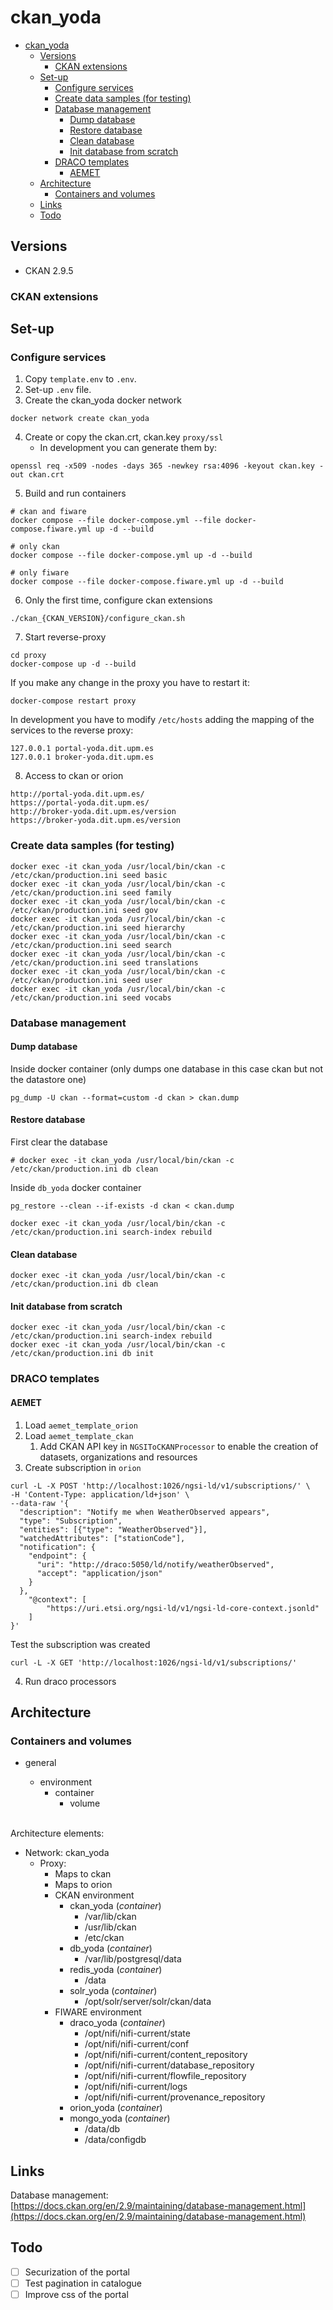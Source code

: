 # ckan_yoda

- [ckan_yoda](#ckan_yoda)
  - [Versions](#versions)
    - [CKAN extensions](#ckan-extensions)
  - [Set-up](#set-up)
    - [Configure services](#configure-services)
    - [Create data samples (for testing)](#create-data-samples-for-testing)
    - [Database management](#database-management)
      - [Dump database](#dump-database)
      - [Restore database](#restore-database)
      - [Clean database](#clean-database)
      - [Init database from scratch](#init-database-from-scratch)
    - [DRACO templates](#draco-templates)
      - [AEMET](#aemet)
  - [Architecture](#architecture)
    - [Containers and volumes](#containers-and-volumes)
  - [Links](#links)
  - [Todo](#todo)

## Versions
- CKAN 2.9.5

### CKAN extensions



## Set-up

### Configure services

1. Copy `template.env` to `.env`.
2. Set-up `.env` file.
3. Create the ckan_yoda docker network
```
docker network create ckan_yoda
```
4. Create or copy the ckan.crt, ckan.key `proxy/ssl`
    - In development you can generate them by:
  ```
  openssl req -x509 -nodes -days 365 -newkey rsa:4096 -keyout ckan.key -out ckan.crt
  ``` 
5. Build and run containers


```
# ckan and fiware
docker compose --file docker-compose.yml --file docker-compose.fiware.yml up -d --build

# only ckan
docker compose --file docker-compose.yml up -d --build

# only fiware
docker compose --file docker-compose.fiware.yml up -d --build
```

6. Only the first time, configure ckan extensions

```
./ckan_{CKAN_VERSION}/configure_ckan.sh
```

7. Start reverse-proxy
```
cd proxy
docker-compose up -d --build
```
If you make any change in the proxy you have to restart it:
```
docker-compose restart proxy
```

In development you have to modify `/etc/hosts` adding the mapping of the services to the reverse proxy:
```
127.0.0.1 portal-yoda.dit.upm.es
127.0.0.1 broker-yoda.dit.upm.es
```

8. Access to ckan or orion

```
http://portal-yoda.dit.upm.es/
https://portal-yoda.dit.upm.es/
http://broker-yoda.dit.upm.es/version
https://broker-yoda.dit.upm.es/version

```

### Create data samples (for testing)

```
docker exec -it ckan_yoda /usr/local/bin/ckan -c /etc/ckan/production.ini seed basic
docker exec -it ckan_yoda /usr/local/bin/ckan -c /etc/ckan/production.ini seed family
docker exec -it ckan_yoda /usr/local/bin/ckan -c /etc/ckan/production.ini seed gov
docker exec -it ckan_yoda /usr/local/bin/ckan -c /etc/ckan/production.ini seed hierarchy
docker exec -it ckan_yoda /usr/local/bin/ckan -c /etc/ckan/production.ini seed search
docker exec -it ckan_yoda /usr/local/bin/ckan -c /etc/ckan/production.ini seed translations
docker exec -it ckan_yoda /usr/local/bin/ckan -c /etc/ckan/production.ini seed user
docker exec -it ckan_yoda /usr/local/bin/ckan -c /etc/ckan/production.ini seed vocabs
```

### Database management

#### Dump database

Inside docker container (only dumps one database in this case ckan but not the datastore one)

```
pg_dump -U ckan --format=custom -d ckan > ckan.dump
```

#### Restore database

First clear the database

```
# docker exec -it ckan_yoda /usr/local/bin/ckan -c /etc/ckan/production.ini db clean
```

Inside `db_yoda` docker container

``` 
pg_restore --clean --if-exists -d ckan < ckan.dump
```

```
docker exec -it ckan_yoda /usr/local/bin/ckan -c /etc/ckan/production.ini search-index rebuild
```

#### Clean database

```
docker exec -it ckan_yoda /usr/local/bin/ckan -c /etc/ckan/production.ini db clean
```

#### Init database from scratch

```
docker exec -it ckan_yoda /usr/local/bin/ckan -c /etc/ckan/production.ini search-index rebuild
docker exec -it ckan_yoda /usr/local/bin/ckan -c /etc/ckan/production.ini db init
```

### DRACO templates

#### AEMET

1. Load `aemet_template_orion`
2. Load `aemet_template_ckan`
   1. Add CKAN API key in `NGSIToCKANProcessor` to enable the creation of datasets, organizations and resources
3. Create subscription in `orion`
```
curl -L -X POST 'http://localhost:1026/ngsi-ld/v1/subscriptions/' \
-H 'Content-Type: application/ld+json' \
--data-raw '{
  "description": "Notify me when WeatherObserved appears",
  "type": "Subscription",
  "entities": [{"type": "WeatherObserved"}],
  "watchedAttributes": ["stationCode"],
  "notification": {
    "endpoint": {
      "uri": "http://draco:5050/ld/notify/weatherObserved",
      "accept": "application/json"
    }
  },
    "@context": [
        "https://uri.etsi.org/ngsi-ld/v1/ngsi-ld-core-context.jsonld"
    ]
}'
```

Test the subscription was created
```
curl -L -X GET 'http://localhost:1026/ngsi-ld/v1/subscriptions/'
```

4. Run draco processors

## Architecture

### Containers and volumes

- general   
  - environment
     - container
       - volume
  
  <br/>
Architecture elements: 
- Network: ckan_yoda
  - Proxy:
    - Maps to ckan
    - Maps to orion
    - CKAN environment
      - ckan_yoda (*container*)
        - /var/lib/ckan
        - /usr/lib/ckan
        - /etc/ckan
      - db_yoda (*container*)
        - /var/lib/postgresql/data
      - redis_yoda (*container*)
        - /data
      - solr_yoda (*container*)
        - /opt/solr/server/solr/ckan/data
    - FIWARE environment
      - draco_yoda (*container*)
        - /opt/nifi/nifi-current/state
        - /opt/nifi/nifi-current/conf
        - /opt/nifi/nifi-current/content_repository
        - /opt/nifi/nifi-current/database_repository
        - /opt/nifi/nifi-current/flowfile_repository
        - /opt/nifi/nifi-current/logs
        - /opt/nifi/nifi-current/provenance_repository
      - orion_yoda (*container*)
      - mongo_yoda (*container*)
        - /data/db
        - /data/configdb




## Links

Database management: [https://docs.ckan.org/en/2.9/maintaining/database-management.html](https://docs.ckan.org/en/2.9/maintaining/database-management.html)

## Todo

- [ ] Securization of the portal
- [ ] Test pagination in catalogue
- [ ] Improve css of the portal
